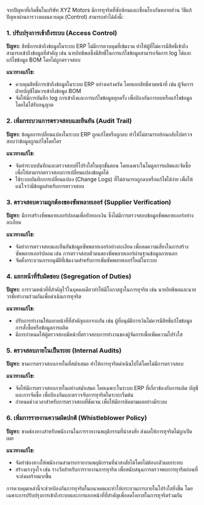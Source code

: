 จากปัญหาที่เกิดขึ้นในบริษัท XYZ Motors มีการทุจริตที่ซับซ้อนและเชื่อมโยงกันหลายส่วน วิธีแก้ปัญหาผ่านการวางแผนควบคุม (Control) สามารถทำได้ดังนี้:

### 1. ปรับปรุงการเข้าถึงระบบ (Access Control)

**ปัญหา:** สิทธิ์การเข้าถึงข้อมูลในระบบ ERP ไม่มีการควบคุมที่เข้มงวด ทำให้ผู้ที่ไม่ควรมีสิทธิ์เข้าถึงสามารถเข้าถึงข้อมูลที่สำคัญ เช่น นายอิทธิพลซึ่งมีสิทธิ์ในการแก้ไขข้อมูลสามารถจัดการ log ได้และแก้ไขข้อมูล BOM โดยไม่ถูกตรวจสอบ

**แนวทางแก้ไข:**
- ควบคุมสิทธิ์การเข้าถึงข้อมูลในระบบ ERP อย่างเคร่งครัด โดยแยกสิทธิ์ตามหน้าที่ เช่น ผู้จัดการฝ่ายบัญชีไม่ควรเข้าถึงข้อมูล BOM
- จัดให้มีการบันทึก log การเข้าถึงและการแก้ไขข้อมูลทุกครั้ง เพื่อป้องกันการลบหรือแก้ไขข้อมูลโดยไม่ได้รับอนุญาต

### 2. เพิ่มกระบวนการตรวจสอบและยืนยัน (Audit Trail)

**ปัญหา:** ข้อมูลการเปลี่ยนแปลงในระบบ ERP ถูกแก้ไขหรือถูกลบ ทำให้ไม่สามารถย้อนกลับไปตรวจสอบว่าข้อมูลถูกแก้ไขโดยใคร

**แนวทางแก้ไข:**
- จัดทำระบบบันทึกและตรวจสอบที่โปร่งใสในทุกขั้นตอน โดยเฉพาะในโมดูลการผลิตและจัดซื้อ เพื่อให้สามารถตรวจสอบการเปลี่ยนแปลงข้อมูลได้
- ใช้ระบบบันทึกการเปลี่ยนแปลง (Change Logs) ที่ไม่สามารถถูกลบหรือแก้ไขได้ง่าย เพื่อให้แน่ใจว่ามีข้อมูลสำหรับการตรวจสอบ

### 3. ตรวจสอบความถูกต้องของซัพพลายเออร์ (Supplier Verification)

**ปัญหา:** มีการสร้างซัพพลายเออร์ปลอมเพื่อยักยอกเงิน ซึ่งไม่มีการตรวจสอบข้อมูลซัพพลายเออร์อย่างละเอียด

**แนวทางแก้ไข:**
- จัดทำการตรวจสอบและยืนยันข้อมูลซัพพลายเออร์อย่างละเอียด เพื่อลดความเสี่ยงในการสร้างซัพพลายเออร์ปลอม เช่น การตรวจสอบตัวตนของซัพพลายเออร์ผ่านฐานข้อมูลภายนอก
- จัดตั้งกระบวนการอนุมัติที่เข้มงวดสำหรับการเพิ่มซัพพลายเออร์ใหม่ในระบบ

### 4. แยกหน้าที่รับผิดชอบ (Segregation of Duties)

**ปัญหา:** การรวมหน้าที่ที่สำคัญไว้ในบุคคลเดียวทำให้มีโอกาสสูงในการทุจริต เช่น นายอิทธิพลและนายวรชัยทำงานร่วมกันเพื่อดำเนินการทุจริต

**แนวทางแก้ไข:**
- ปรับการทำงานให้แยกหน้าที่ที่สำคัญออกจากกัน เช่น ผู้ที่อนุมัติการเงินไม่ควรมีสิทธิ์แก้ไขข้อมูลการสั่งซื้อหรือข้อมูลการผลิต
- มีการกำหนดให้ผู้ตรวจสอบมีหน้าที่ตรวจสอบการทำงานของผู้จัดการเพื่อเพิ่มความโปร่งใส

### 5. ตรวจสอบภายในเป็นระยะ (Internal Audits)

**ปัญหา:** ขาดการตรวจสอบภายในที่สม่ำเสมอ ทำให้การทุจริตดำเนินไปได้โดยไม่มีการตรวจสอบ

**แนวทางแก้ไข:**
- จัดให้มีการตรวจสอบภายในอย่างสม่ำเสมอ โดยเฉพาะในระบบ ERP ที่เกี่ยวข้องกับการผลิต บัญชี และการจัดซื้อ เพื่อป้องกันและตรวจจับการทุจริตในระยะเริ่มต้น
- กำหนดช่วงเวลาสำหรับการตรวจสอบที่ชัดเจน เพื่อให้มีการติดตามผลอย่างมีระบบ

### 6. เพิ่มการรายงานความผิดปกติ (Whistleblower Policy)

**ปัญหา:** ขาดช่องทางสำหรับพนักงานในการรายงานพฤติกรรมที่น่าสงสัย ส่งผลให้การทุจริตไม่ถูกเปิดเผย

**แนวทางแก้ไข:**
- จัดทำช่องทางให้พนักงานสามารถรายงานพฤติกรรมที่น่าสงสัยได้โดยไม่ต้องกลัวผลกระทบ
- สร้างแรงจูงใจ เช่น รางวัลสำหรับการรายงานการทุจริต เพื่อสนับสนุนการตรวจพบการทุจริตก่อนที่จะส่งผลร้ายมากขึ้น

การควบคุมเหล่านี้จะช่วยป้องกันการทุจริตในอนาคตและทำให้กระบวนการภายในโปร่งใสยิ่งขึ้น โดยเฉพาะการปรับปรุงการเข้าถึงระบบและการแยกหน้าที่ที่สำคัญเพื่อลดโอกาสในการทุจริตร่วมกัน
